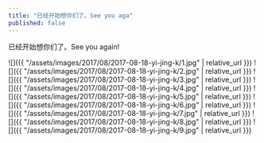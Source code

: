 ```yaml
---
title: "已经开始想你们了。See you aga"
published: false
---
```

已经开始想你们了。See you again!



![]({{ "/assets/images/2017/08/2017-08-18-yi-jing-k/1.jpg" | relative_url }})
![]({{ "/assets/images/2017/08/2017-08-18-yi-jing-k/2.jpg" | relative_url }})
![]({{ "/assets/images/2017/08/2017-08-18-yi-jing-k/3.jpg" | relative_url }})
![]({{ "/assets/images/2017/08/2017-08-18-yi-jing-k/4.jpg" | relative_url }})
![]({{ "/assets/images/2017/08/2017-08-18-yi-jing-k/5.jpg" | relative_url }})
![]({{ "/assets/images/2017/08/2017-08-18-yi-jing-k/6.jpg" | relative_url }})
![]({{ "/assets/images/2017/08/2017-08-18-yi-jing-k/7.jpg" | relative_url }})
![]({{ "/assets/images/2017/08/2017-08-18-yi-jing-k/8.jpg" | relative_url }})
![]({{ "/assets/images/2017/08/2017-08-18-yi-jing-k/9.jpg" | relative_url }})
